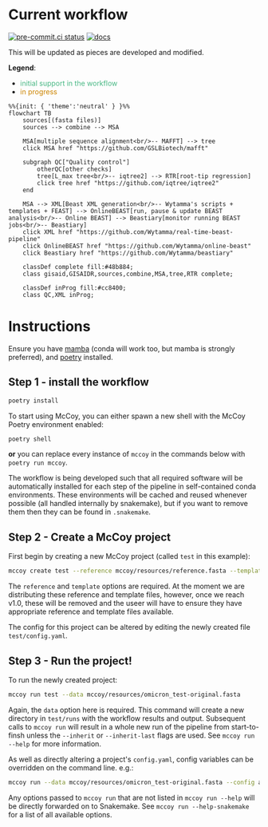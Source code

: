 # Current workflow

[![pre-commit.ci status](https://results.pre-commit.ci/badge/github/smutch/mccoy/main.svg)](https://results.pre-commit.ci/latest/github/smutch/mccoy/main)
[![docs](https://github.com/smutch/mccoy/actions/workflows/docs.yaml/badge.svg?event=push)](https://github.com/smutch/mccoy/actions/workflows/docs.yaml)


This will be updated as pieces are developed and modified.

**Legend**:
- <span style="color: #48b884">initial support in the workflow</span>
- <span style="color: #cc8400">in progress</span>

```mermaid
%%{init: { 'theme':'neutral' } }%%
flowchart TB
    sources[(fasta files)]
    sources --> combine --> MSA

    MSA[multiple sequence alignment<br/>-- MAFFT] --> tree
    click MSA href "https://github.com/GSLBiotech/mafft"

    subgraph QC["Quality control"]
        otherQC[other checks]
        tree[L_max tree<br/>-- iqtree2] --> RTR[root-tip regression]
        click tree href "https://github.com/iqtree/iqtree2"
    end

    MSA --> XML[Beast XML generation<br/>-- Wytamma's scripts + templates + FEAST] --> OnlineBEAST[run, pause & update BEAST analysis<br/>-- Online BEAST] --> Beastiary[monitor running BEAST jobs<br/>-- Beastiary]
    click XML href "https://github.com/Wytamma/real-time-beast-pipeline"
    click OnlineBEAST href "https://github.com/Wytamma/online-beast"
    click Beastiary href "https://github.com/Wytamma/beastiary"

    classDef complete fill:#48b884;
    class gisaid,GISAIDR,sources,combine,MSA,tree,RTR complete;

    classDef inProg fill:#cc8400;
    class QC,XML inProg;
```

# Instructions

Ensure you have [mamba](https://github.com/conda-forge/miniforge) (conda will work too, but mamba is strongly preferred), and [poetry](https://python-poetry.org) installed.

## Step 1 - install the workflow

```bash
poetry install
```

To start using McCoy, you can either spawn a new shell with the McCoy Poetry environment enabled:

```bash
poetry shell
```

**or** you can replace every instance of `mccoy` in the commands below with `poetry run mccoy`.

The workflow is being developed such that all required software will be automatically installed for each step of the pipeline in self-contained conda environments. These environments will be cached and reused whenever possible (all handled internally by snakemake), but if you want to remove them then they can be found in `.snakemake`.

## Step 2 - Create a McCoy project

First begin by creating a new McCoy project (called `test` in this example):

```bash
mccoy create test --reference mccoy/resources/reference.fasta --template mccoy/resources/templates/CoV_CE_fixed_clock_template.xml
```

The `reference` and `template` options are required. At the moment we are distributing these reference and template files, however, once we reach v1.0, these will be removed and the useer will have to ensure they have appropriate reference and template files available.

The config for this project can be altered by editing the newly created file `test/config.yaml`.

## Step 3 - Run the project!

To run the newly created project:

```bash
mccoy run test --data mccoy/resources/omicron_test-original.fasta
```

Again, the `data` option here is required. This command will create a new directory in `test/runs` with the workflow results and output. Subsequent calls to `mccoy run` will result in a whole new run of the pipeline from start-to-finsh unless the `--inherit` or `--inherit-last` flags are used. See `mccoy run --help` for more information.

As well as directly altering a project's `config.yaml`, config variables can be overridden on the command line. e.g.:
```bash
mccoy run --data mccoy/resources/omicron_test-original.fasta --config align='{mafft: ["--6merpair", "--addfragments"]}'
```

Any options passed to `mccoy run` that are not listed in `mccoy run --help` will be directly forwarded on to Snakemake. See `mccoy run --help-snakemake` for a list of all available options.
